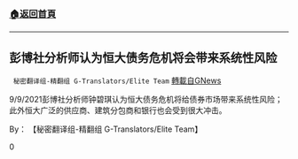 ###  [:house:返回首頁](https://github.com/ourhimalayas/txt)
---


## 彭博社分析师认为恒大债务危机将会带来系统性风险
` 秘密翻译组-精翻组 G-Translators/Elite Team` [轉載自GNews](https://gnews.org/zh-hans/1525118/)

9/9/2021彭博社分析师钟碧琪认为恒大债务危机将给债券市场带来系统性风险；此外恒大广泛的供应商、建筑分包商和银行也会受到很大冲击。

By： 【秘密翻译组-精翻组 G-Translators/Elite Team】

0
